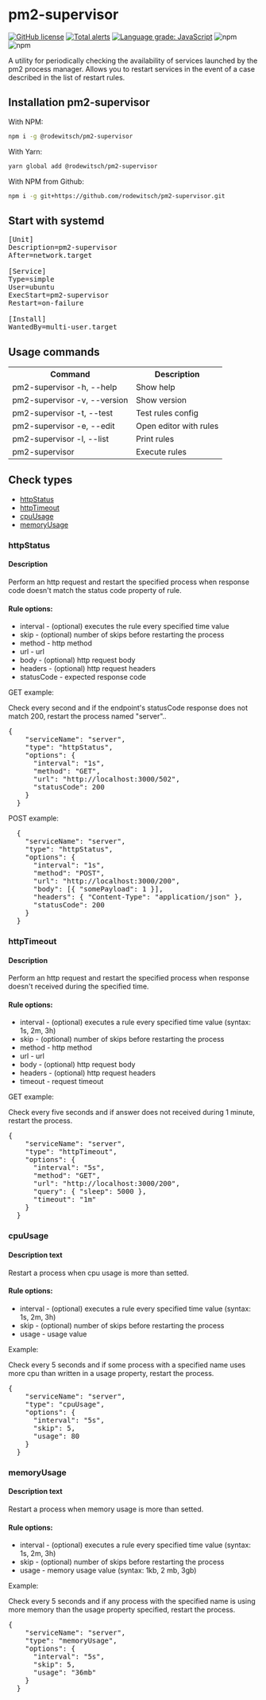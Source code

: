 <h1>pm2-supervisor</h1>

[![GitHub license](https://img.shields.io/github/license/rodewitsch/pm2-reload)](https://github.com/rodewitsch/pm2-reload/blob/main/LICENSE)
[![Total alerts](https://img.shields.io/lgtm/alerts/g/rodewitsch/pm2-supervisor.svg?logo=lgtm&logoWidth=18)](https://lgtm.com/projects/g/rodewitsch/pm2-supervisor/alerts/)
[![Language grade: JavaScript](https://img.shields.io/lgtm/grade/javascript/g/rodewitsch/pm2-supervisor.svg?logo=lgtm&logoWidth=18)](https://lgtm.com/projects/g/rodewitsch/pm2-supervisor/context:javascript)
![npm](https://img.shields.io/npm/v/@rodewitsch/pm2-supervisor)
![npm](https://img.shields.io/npm/dy/@rodewitsch/pm2-supervisor)

<p>A utility for periodically checking the availability of services launched by the pm2 process manager. Allows you to restart services in the event of a case described in the list of restart rules.</p>

<h2>Installation pm2-supervisor</h2>

With NPM:

```bash
npm i -g @rodewitsch/pm2-supervisor
```

With Yarn:

```bash
yarn global add @rodewitsch/pm2-supervisor
```

With NPM from Github:

```bash
npm i -g git+https://github.com/rodewitsch/pm2-supervisor.git
```

<h2>Start with systemd</h2>

<pre>
[Unit]
Description=pm2-supervisor
After=network.target

[Service]
Type=simple
User=ubuntu
ExecStart=pm2-supervisor
Restart=on-failure

[Install]
WantedBy=multi-user.target
</pre>

<h2>Usage commands</h2>

<table>
  <tr>
    <th>Command</th>
    <th>Description</th>
  </tr>
  <tr>
    <td>pm2-supervisor -h, --help</td>
    <td>Show help</td>
  </tr>
  <tr>
    <td>pm2-supervisor -v, --version</td>
    <td>Show version</td>
  </tr>
  <tr>
    <td>pm2-supervisor -t, --test</td>
    <td>Test rules config</td>
  </tr>
  <tr>
    <td>pm2-supervisor -e, --edit</td>
    <td>Open editor with rules</td>
  </tr>
  <tr>
    <td>pm2-supervisor -l, --list
    <td>Print rules</td>
  </tr>
  <tr>
    <td>pm2-supervisor</td>
    <td>Execute rules</td>
  </tr>
</table>

<h2>Check types</h2>

 <ul>
    <li>
        <a href="#httpStatus">httpStatus</a>
    </li>
    <li>
        <a href="#httpTimeout">httpTimeout</a>
    </li>
    <li>
        <a href="#cpuUsage">cpuUsage</a>
    </li>
    <li>
        <a href="#memoryUsage">memoryUsage</a>
    </li>
 </ul>

<article>
    <h3 id="httpStatus"><strong>httpStatus</strong></h3>
    <h4>Description</h4>
    <p>Perform an http request and restart the specified process when response code doesn't match the status code property of rule.</p>
    <h4>Rule options:</h4>
    <ul>
        <li>interval - (optional) executes the rule every specified time value</li>
        <li>skip - (optional) number of skips before restarting the process</li>
        <li>method - http method</li>
        <li>url - url</li>
        <li>body - (optional) http request body</li>
        <li>headers - (optional) http request headers</li>
        <li>statusCode - expected response code</li>
    </ul>
    <p>GET example:</p>
    <span>Check every second and if the endpoint's statusCode response does not match 200, restart the process named "server"..</span>
    <pre>{
    "serviceName": "server",
    "type": "httpStatus",
    "options": {
      "interval": "1s",
      "method": "GET",
      "url": "http://localhost:3000/502",
      "statusCode": 200
    }
  }</pre>
      <p>POST example:</p>
    <pre>  {
    "serviceName": "server",
    "type": "httpStatus",
    "options": {
      "interval": "1s",
      "method": "POST",
      "url": "http://localhost:3000/200",
      "body": [{ "somePayload": 1 }],
      "headers": { "Content-Type": "application/json" },
      "statusCode": 200
    }
  }</pre>
</article>

<article>
    <h3 id="httpTimeout"><strong>httpTimeout</strong></h3>
    <h4>Description</h4>
    <p>Perform an http request and restart the specified process when response doesn't received during the specified time.</p>
    <h4>Rule options:</h4>
    <ul>
        <li>interval - (optional) executes a rule every specified time value (syntax: 1s, 2m, 3h)</li>
        <li>skip - (optional) number of skips before restarting the process</li>
        <li>method - http method</li>
        <li>url - url</li>
        <li>body - (optional) http request body</li>
        <li>headers - (optional) http request headers</li>
        <li>timeout - request timeout</li>
    </ul>
    <p>GET example:</p>
    <span>Check every five seconds and if answer does not received during 1 minute, restart the process.</span>
    <pre>{
    "serviceName": "server",
    "type": "httpTimeout",
    "options": {
      "interval": "5s",
      "method": "GET",
      "url": "http://localhost:3000/200",
      "query": { "sleep": 5000 },
      "timeout": "1m"
    }
  }</pre>
</article>

<article>
    <h3 id="cpuUsage"><strong>cpuUsage</strong></h3>
    <h4>Description text</h4>
    <p>Restart a process when cpu usage is more than setted.</p>
    <h4>Rule options:</h4>
    <ul>
        <li>interval - (optional) executes a rule every specified time value (syntax: 1s, 2m, 3h)</li>
        <li>skip - (optional) number of skips before restarting the process</li>
        <li>usage - usage value</li>
    </ul>
    <p>Example:</p>
    <span>Check every 5 seconds and if some process with a specified name uses more cpu than written in a usage property, restart the process.</span>
    <pre>{
    "serviceName": "server",
    "type": "cpuUsage",
    "options": {
      "interval": "5s",
      "skip": 5,
      "usage": 80
    }
  }</pre>
</article>

<article>
    <h3 id="memoryUsage"><strong>memoryUsage</strong></h3>
    <h4>Description text</h4>
    <p>Restart a process when memory usage is more than setted.</p>
    <h4>Rule options:</h4>
    <ul>
        <li>interval - (optional) executes a rule every specified time value (syntax: 1s, 2m, 3h)</li>
        <li>skip - (optional) number of skips before restarting the process</li>
        <li>usage - memory usage value (syntax: 1kb, 2 mb, 3gb)</li>
    </ul>
    <p>Example:</p>
    <span>Check every 5 seconds and if any process with the specified name is using more memory than the usage property specified, restart the process.</span>
    <pre>{
    "serviceName": "server",
    "type": "memoryUsage",
    "options": {
      "interval": "5s",
      "skip": 5,
      "usage": "36mb"
    }
  }</pre>
</article>
